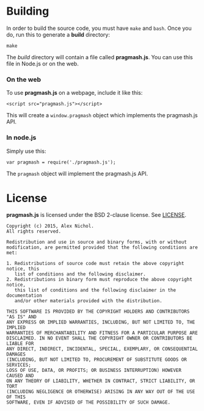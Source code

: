 # Building

In order to build the source code, you must have `make` and `bash`. Once you do, run this to generate a **build** directory:

    make

The *build* directory will contain a file called **pragmash.js**. You can use this file in Node.js or on the web.

### On the web

To use **pragmash.js** on a webpage, include it like this:

    <script src="pragmash.js"></script>

This will create a `window.pragmash` object which implements the pragmash.js API.

### In node.js

Simply use this:

    var pragmash = require('./pragmash.js');

The `pragmash` object will implement the pragmash.js API.

# License

**pragmash.js** is licensed under the BSD 2-clause license. See [LICENSE](LICENSE).

```
Copyright (c) 2015, Alex Nichol.
All rights reserved.

Redistribution and use in source and binary forms, with or without
modification, are permitted provided that the following conditions are met:

1. Redistributions of source code must retain the above copyright notice, this
   list of conditions and the following disclaimer. 
2. Redistributions in binary form must reproduce the above copyright notice,
   this list of conditions and the following disclaimer in the documentation
   and/or other materials provided with the distribution.

THIS SOFTWARE IS PROVIDED BY THE COPYRIGHT HOLDERS AND CONTRIBUTORS "AS IS" AND
ANY EXPRESS OR IMPLIED WARRANTIES, INCLUDING, BUT NOT LIMITED TO, THE IMPLIED
WARRANTIES OF MERCHANTABILITY AND FITNESS FOR A PARTICULAR PURPOSE ARE
DISCLAIMED. IN NO EVENT SHALL THE COPYRIGHT OWNER OR CONTRIBUTORS BE LIABLE FOR
ANY DIRECT, INDIRECT, INCIDENTAL, SPECIAL, EXEMPLARY, OR CONSEQUENTIAL DAMAGES
(INCLUDING, BUT NOT LIMITED TO, PROCUREMENT OF SUBSTITUTE GOODS OR SERVICES;
LOSS OF USE, DATA, OR PROFITS; OR BUSINESS INTERRUPTION) HOWEVER CAUSED AND
ON ANY THEORY OF LIABILITY, WHETHER IN CONTRACT, STRICT LIABILITY, OR TORT
(INCLUDING NEGLIGENCE OR OTHERWISE) ARISING IN ANY WAY OUT OF THE USE OF THIS
SOFTWARE, EVEN IF ADVISED OF THE POSSIBILITY OF SUCH DAMAGE.
```
